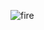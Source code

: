 ![fire](https://cdn.discordapp.com/attachments/1144292069649686568/1304834709280526457/Sitting-Wolf-meme-6z9kbk.png?ex=6730d585&is=672f8405&hm=d1be942919ee07d603a6baa65cf3601f66271e731e30c8fe37771085792e0ef9&)
